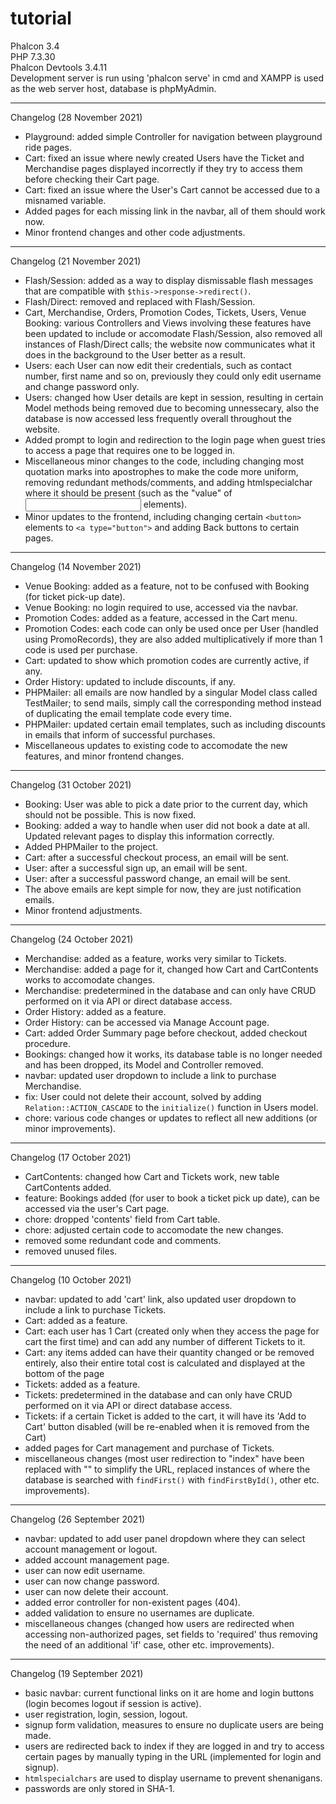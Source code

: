 # tutorial

Phalcon 3.4  
PHP 7.3.30  
Phalcon Devtools 3.4.11  
Development server is run using 'phalcon serve' in cmd and XAMPP is used as the web server host, database is phpMyAdmin.  

- - - - -

Changelog (28 November 2021)

- Playground: added simple Controller for navigation between playground ride pages.
- Cart: fixed an issue where newly created Users have the Ticket and Merchandise pages displayed incorrectly if they try to access them before checking their Cart page.
- Cart: fixed an issue where the User's Cart cannot be accessed due to a misnamed variable.
- Added pages for each missing link in the navbar, all of them should work now.
- Minor frontend changes and other code adjustments.

- - - - -

Changelog (21 November 2021)

- Flash/Session: added as a way to display dismissable flash messages that are compatible with `$this->response->redirect()`.
- Flash/Direct: removed and replaced with Flash/Session.
- Cart, Merchandise, Orders, Promotion Codes, Tickets, Users, Venue Booking: various Controllers and Views involving these features have been updated to include or accomodate Flash/Session, also removed all instances of Flash/Direct calls; the website now communicates what it does in the background to the User better as a result.
- Users: each User can now edit their credentials, such as contact number, first name and so on, previously they could only edit username and change password only.
- Users: changed how User details are kept in session, resulting in certain Model methods being removed due to becoming unnessecary, also the database is now accessed less frequently overall throughout the website.
- Added prompt to login and redirection to the login page when guest tries to access a page that requires one to be logged in.
- Miscellaneous minor changes to the code, including changing most quotation marks into apostrophes to make the code more uniform, removing redundant methods/comments, and adding htmlspecialchar where it should be present (such as the "value" of <input> elements).
- Minor updates to the frontend, including changing certain `<button>` elements to `<a type="button">` and adding Back buttons to certain pages.

- - - - -

Changelog (14 November 2021)
- Venue Booking: added as a feature, not to be confused with Booking (for ticket pick-up date).
- Venue Booking: no login required to use, accessed via the navbar.
- Promotion Codes: added as a feature, accessed in the Cart menu.
- Promotion Codes: each code can only be used once per User (handled using PromoRecords), they are also added multiplicatively if more than 1 code is used per purchase.
- Cart: updated to show which promotion codes are currently active, if any.
- Order History: updated to include discounts, if any.
- PHPMailer: all emails are now handled by a singular Model class called TestMailer; to send mails, simply call the corresponding method instead of duplicating the email template code every time.
- PHPMailer: updated certain email templates, such as including discounts in emails that inform of successful purchases.
- Miscellaneous updates to existing code to accomodate the new features, and minor frontend changes.

- - - - -

Changelog (31 October 2021)
- Booking: User was able to pick a date prior to the current day, which should not be possible. This is now fixed.
- Booking: added a way to handle when user did not book a date at all. Updated relevant pages to display this information correctly.
- Added PHPMailer to the project.
- Cart: after a successful checkout process, an email will be sent.
- User: after a successful sign up, an email will be sent.
- User: after a successful password change, an email will be sent.
- The above emails are kept simple for now, they are just notification emails.
- Minor frontend adjustments.

- - - - -

Changelog (24 October 2021)
- Merchandise: added as a feature, works very similar to Tickets.
- Merchandise: added a page for it, changed how Cart and CartContents works to accomodate changes.
- Merchandise: predetermined in the database and can only have CRUD performed on it via API or direct database access.
- Order History: added as a feature.
- Order History: can be accessed via Manage Account page.
- Cart: added Order Summary page before checkout, added checkout procedure.
- Bookings: changed how it works, its database table is no longer needed and has been dropped, its Model and Controller removed.
- navbar: updated user dropdown to include a link to purchase Merchandise.
- fix: User could not delete their account, solved by adding `Relation::ACTION_CASCADE` to the `initialize()` function in Users model.
- chore: various code changes or updates to reflect all new additions (or minor improvements).

- - - - -

Changelog (17 October 2021)
- CartContents: changed how Cart and Tickets work, new table CartContents added.
- feature: Bookings added (for user to book a ticket pick up date), can be accessed via the user's Cart page.
- chore: dropped 'contents' field from Cart table.
- chore: adjusted certain code to accomodate the new changes.
- removed some redundant code and comments.
- removed unused files.

- - - - -

Changelog (10 October 2021)
- navbar: updated to add 'cart' link, also updated user dropdown to include a link to purchase Tickets.
- Cart: added as a feature.
- Cart: each user has 1 Cart (created only when they access the page for cart the first time) and can add any number of different Tickets to it.
- Cart: any items added can have their quantity changed or be removed entirely, also their entire total cost is calculated and displayed at the bottom of the page
- Tickets: added as a feature.
- Tickets: predetermined in the database and can only have CRUD performed on it via API or direct database access.
- Tickets: if a certain Ticket is added to the cart, it will have its 'Add to Cart' button disabled (will be re-enabled when it is removed from the Cart)
- added pages for Cart management and purchase of Tickets.
- miscellaneous changes (most user redirection to "index" have been replaced with "" to simplify the URL, replaced instances of where the database is searched with `findFirst()` with `findFirstById()`, other etc. improvements).

- - - - -

Changelog (26 September 2021)
- navbar: updated to add user panel dropdown where they can select account management or logout.
- added account management page.
- user can now edit username.
- user can now change password.
- user can now delete their account.
- added error controller for non-existent pages (404).
- added validation to ensure no usernames are duplicate.
- miscellaneous changes (changed how users are redirected when accessing non-authorized pages, set fields to 'required' thus removing the need of an additional 'if' case, other etc. improvements).

- - - - -

Changelog (19 September 2021)
- basic navbar: current functional links on it are home and login buttons (login becomes logout if session is active).
- user registration, login, session, logout.
- signup form validation, measures to ensure no duplicate users are being made.
- users are redirected back to index if they are logged in and try to access certain pages by manually typing in the URL (implemented for login and signup).
- `htmlspecialchars` are used to display username to prevent shenanigans.
- passwords are only stored in SHA-1.
